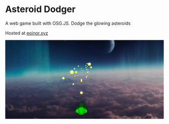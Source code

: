 # Asteroid Dodger
A web game built with OSG.JS. Dodge the glowing asteroids  

Hosted at <a href="http://eoinor.xyz" target="_blank">eoinor.xyz</a>

![image](https://github.com/eoinoreilly30/asteroid-dodger/blob/master/public/res/asteroid_dodger.png)
